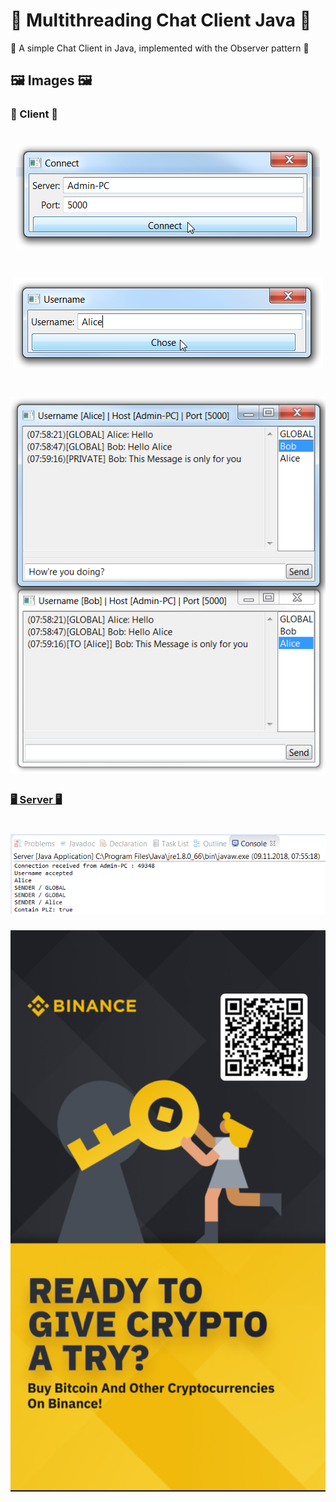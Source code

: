 # 👥 Multithreading Chat Client Java 👥
👥 A simple Chat Client in Java, implemented with the Observer pattern 👥

## 🖼 Images 🖼

### 👥 Client 👥

<h1 align=center>
<img src="Images/Chat_Client_1.png">
</h1>
<h1 align=center>
<img src="Images/Chat_Client_2.png">
</h1>
<h1 align=center>
<img src="Images/Chat_Client_3.png">
</h1>

### [🖥 Server 🖥](https://github.com/AYIDouble/Multithreading-Chat-Server-Java)

<h1 align=center>
<img src="Images/Chat_Server_1.png">
</h1>

![Binance Ready to give crypto a try ? buy bitcoin and other cryptocurrencies on binance](Images/binance.jpg)
